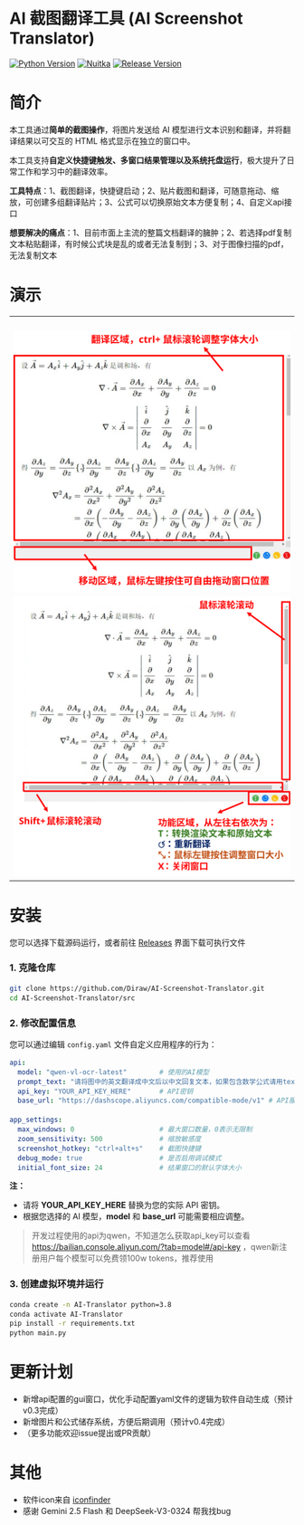 # AI 截图翻译工具 (AI Screenshot Translator)

[![Python Version](https://img.shields.io/badge/python-3.8+-blue.svg)](https://www.python.org/downloads/) [![Nuitka](https://img.shields.io/badge/Nuitka-Compiled-purple)](https://nuitka.net/) [![Release Version](https://img.shields.io/badge/Release-v0.2.1-red)](https://github.com/Diraw/AI-Screenshot-Translator/releases/tag/v0.2.1-test)

# 简介

本工具通过**简单的截图操作**，将图片发送给 AI 模型进行文本识别和翻译，并将翻译结果以可交互的 HTML 格式显示在独立的窗口中。

本工具支持**自定义快捷键触发、多窗口结果管理以及系统托盘运行**，极大提升了日常工作和学习中的翻译效率。

**工具特点**：1、截图翻译，快捷键启动；2、贴片截图和翻译，可随意拖动、缩放，可创建多组翻译贴片；3、公式可以切换原始文本方便复制；4、自定义api接口

**想要解决的痛点**：1、目前市面上主流的整篇文档翻译的臃肿；2、若选择pdf复制文本粘贴翻译，有时候公式块是乱的或者无法复制到；3、对于图像扫描的pdf，无法复制文本

# 演示

<table>
    <tr>
        <td><img src="./img/0.1.gif" alt=""></td>
    </tr>
    <tr>
        <td><img src="./img/v0.2.1.svg" alt=""></td>
    </tr>
    <tr>
        <td><img src="./img/v0.2.1_2.svg" alt=""></td>
    </tr>
</table>

# 安装

您可以选择下载源码运行，或者前往 [Releases](https://github.com/Diraw/AI-Screenshot-Translator/releases) 界面下载可执行文件

### 1. 克隆仓库

```bash
git clone https://github.com/Diraw/AI-Screenshot-Translator.git
cd AI-Screenshot-Translator/src
```

### 2. 修改配置信息

您可以通过编辑 `config.yaml` 文件自定义应用程序的行为：

```yaml
api:
  model: "qwen-vl-ocr-latest"        # 使用的AI模型
  prompt_text: "请将图中的英文翻译成中文后以中文回复文本，如果包含数学公式请用tex格式输出。" # 发送给模型的提示文本
  api_key: "YOUR_API_KEY_HERE"       # API密钥
  base_url: "https://dashscope.aliyuncs.com/compatible-mode/v1" # API服务地址

app_settings:
  max_windows: 0                     # 最大窗口数量，0表示无限制
  zoom_sensitivity: 500              # 缩放敏感度
  screenshot_hotkey: "ctrl+alt+s"    # 截图快捷键
  debug_mode: true                   # 是否启用调试模式
  initial_font_size: 24              # 结果窗口的默认字体大小
```
**注：**

- 请将 **YOUR_API_KEY_HERE** 替换为您的实际 API 密钥。
- 根据您选择的 AI 模型，**model** 和 **base_url** 可能需要相应调整。

> 开发过程使用的api为qwen，不知道怎么获取api_key可以查看 https://bailian.console.aliyun.com/?tab=model#/api-key ，qwen新注册用户每个模型可以免费领100w tokens，推荐使用

### 3. 创建虚拟环境并运行

```bash
conda create -n AI-Translator python=3.8
conda activate AI-Translator
pip install -r requirements.txt
python main.py
```


# 更新计划

- 新增api配置的gui窗口，优化手动配置yaml文件的逻辑为软件自动生成（预计v0.3完成）
- 新增图片和公式储存系统，方便后期调用（预计v0.4完成）
- （更多功能欢迎issue提出或PR贡献）

# 其他

- 软件icon来自 [iconfinder](https://www.iconfinder.com/search?q=screenshot&price=free)
- 感谢 Gemini 2.5 Flash 和 DeepSeek-V3-0324 帮我找bug